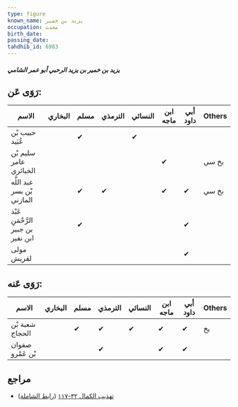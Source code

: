 ```yaml
---
type: figure
known_name: يزيد بن خمير
occupation: محدث
birth_date:
passing_date:
tahdhib_id: 6983
---
```

##### يزيد بن خمير بن يزيد الرحبي أبو عمر الشامي

## رَوَى عَن:
| الاسم                              | البخاري | مسلم | الترمذي | النسائي | ابن ماجه | أبي داود | Others |
| ---------------------------------- | ------- | ---- | ------- | ------- | -------- | -------- | ------ |
| حبيب بْن عُبَيد                    |         | ✔    |         | ✔       |          |          |        |
| سليم بْن عامر الخبائري             |         |      |         |         | ✔        |          | بخ سي  |
| عبد اللَّه بْن بسر المازني         |         | ✔    | ✔       |         | ✔        | ✔        | بخ سي  |
| عَبْد الرَّحْمَنِ بن جبير ابن نفير |         | ✔    |         |         |          | ✔        |        |
| مولى لقريش                         |         |      |         |         |          | ✔        |        |
## رَوَى عَنه:
| الاسم            | البخاري | مسلم | الترمذي | النسائي | ابن ماجه | أبي داود | Others |
| ---------------- | ------- | ---- | ------- | ------- | -------- | -------- | ------ |
| شعبة بْن الحجاج  |         | ✔    | ✔       | ✔       | ✔        | ✔        | بخ     |
| صفوان بْن عَمْرو |         |      | ✔       |         | ✔        | ✔        |        |
## مراجع
- [تهذيب الكمال ٣٢-١١٧](obsidian://open?vault=Tahdhib-al-Kamal&file=Figures/٦٩٨٣-يزيد%20بن%20خمير%20بن%20يزيد%20الرحبي%20أبو%20عمر%20الشامي) ([رابط الشاملة](https://shamela.ws/book/3722/17231))